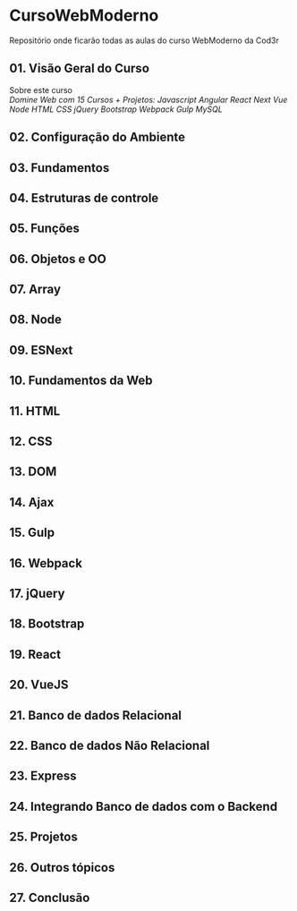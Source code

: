 # CursoWebModerno

Repositório onde ficarão todas as aulas do curso WebModerno da Cod3r

## 01. Visão Geral do Curso
Sobre este curso  
*Domine Web com 15 Cursos + Projetos: Javascript Angular React Next Vue Node HTML CSS jQuery Bootstrap Webpack Gulp MySQL*  

## 02. Configuração do Ambiente
## 03. Fundamentos
## 04. Estruturas de controle
## 05. Funções
## 06. Objetos e OO
## 07. Array
## 08. Node
## 09. ESNext
## 10. Fundamentos da Web
## 11. HTML
## 12. CSS
## 13. DOM
## 14. Ajax
## 15. Gulp
## 16. Webpack
## 17. jQuery
## 18. Bootstrap
## 19. React
## 20. VueJS
## 21. Banco de dados Relacional
## 22. Banco de dados Não Relacional
## 23. Express
## 24. Integrando Banco de dados com o Backend
## 25. Projetos
## 26. Outros tópicos
## 27. Conclusão